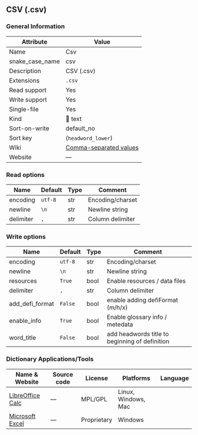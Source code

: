 ## CSV (.csv)

### General Information

| Attribute       | Value                                                                          |
| --------------- | ------------------------------------------------------------------------------ |
| Name            | Csv                                                                            |
| snake_case_name | csv                                                                            |
| Description     | CSV (.csv)                                                                     |
| Extensions      | `.csv`                                                                         |
| Read support    | Yes                                                                            |
| Write support   | Yes                                                                            |
| Single-file     | Yes                                                                            |
| Kind            | 📝 text                                                                         |
| Sort-on-write   | default_no                                                                     |
| Sort key        | (`headword_lower`)                                                             |
| Wiki            | [Comma-separated values](https://en.wikipedia.org/wiki/Comma-separated_values) |
| Website         | ―                                                                              |

### Read options

| Name      | Default | Type | Comment          |
| --------- | ------- | ---- | ---------------- |
| encoding  | `utf-8` | str  | Encoding/charset |
| newline   | `\n`    | str  | Newline string   |
| delimiter | `,`     | str  | Column delimiter |

### Write options

| Name            | Default | Type | Comment                                        |
| --------------- | ------- | ---- | ---------------------------------------------- |
| encoding        | `utf-8` | str  | Encoding/charset                               |
| newline         | `\n`    | str  | Newline string                                 |
| resources       | `True`  | bool | Enable resources / data files                  |
| delimiter       | `,`     | str  | Column delimiter                               |
| add_defi_format | `False` | bool | enable adding defiFormat (m/h/x)               |
| enable_info     | `True`  | bool | Enable glossary info / metedata                |
| word_title      | `False` | bool | add headwords title to beginning of definition |



### Dictionary Applications/Tools

| Name & Website                                                         | Source code | License     | Platforms           | Language |
| ---------------------------------------------------------------------- | ----------- | ----------- | ------------------- | -------- |
| [LibreOffice Calc](https://www.libreoffice.org/discover/calc/)         | ―           | MPL/GPL     | Linux, Windows, Mac |          |
| [Microsoft Excel](https://www.microsoft.com/en-us/microsoft-365/excel) | ―           | Proprietary | Windows             |          |
